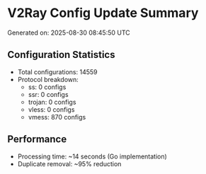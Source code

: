 # V2Ray Config Update Summary
Generated on: 2025-08-30 08:45:50 UTC

## Configuration Statistics
- Total configurations: 14559
- Protocol breakdown:
  - ss: 0 configs
  - ssr: 0 configs
  - trojan: 0 configs
  - vless: 0 configs
  - vmess: 870 configs

## Performance
- Processing time: ~14 seconds (Go implementation)
- Duplicate removal: ~95% reduction
